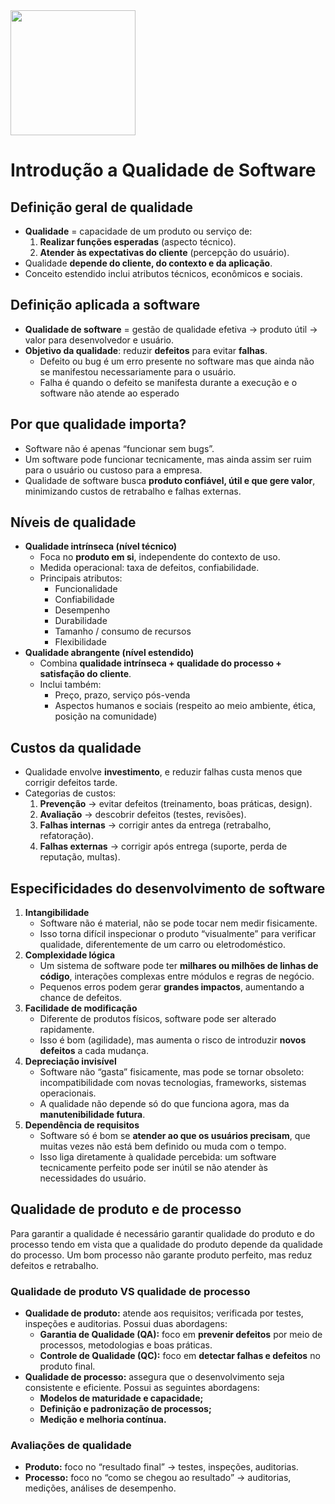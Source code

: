 <img src="https://media2.giphy.com/media/v1.Y2lkPTc5MGI3NjExN2YyZWswZWw4bjZsbGV0bW91NTM0a3lodmdwamFwMjE2dHlobHBuciZlcD12MV9pbnRlcm5hbF9naWZfYnlfaWQmY3Q9Zw/odhIi5fppDIB99Z6kd/giphy.gif" width="200px" />

# Introdução a Qualidade de Software

## **Definição geral de qualidade**

- **Qualidade** = capacidade de um produto ou serviço de:
    1. **Realizar funções esperadas** (aspecto técnico).
    2. **Atender às expectativas do cliente** (percepção do usuário).
- Qualidade **depende do cliente, do contexto e da aplicação**.
- Conceito estendido inclui atributos técnicos, econômicos e sociais.

## **Definição aplicada a software**

- **Qualidade de software** = gestão de qualidade efetiva → produto útil → valor para desenvolvedor e usuário.
- **Objetivo da qualidade**: reduzir **defeitos** para evitar **falhas**.
    - Defeito ou bug é um erro presente no software mas que ainda não se manifestou necessariamente para o usuário.
    - Falha é quando o defeito se manifesta durante a execução e o software não atende ao esperado

## **Por que qualidade importa?**

- Software não é apenas “funcionar sem bugs”.
- Um software pode funcionar tecnicamente, mas ainda assim ser ruim para o usuário ou custoso para a empresa.
- Qualidade de software busca **produto confiável, útil e que gere valor**, minimizando custos de retrabalho e falhas externas.

## **Níveis de qualidade**

- **Qualidade intrínseca (nível técnico)**
    - Foca no **produto em si**, independente do contexto de uso.
    - Medida operacional: taxa de defeitos, confiabilidade.
    - Principais atributos:
        - Funcionalidade
        - Confiabilidade
        - Desempenho
        - Durabilidade
        - Tamanho / consumo de recursos
        - Flexibilidade
- **Qualidade abrangente (nível estendido)**
    - Combina **qualidade intrínseca + qualidade do processo + satisfação do cliente**.
    - Inclui também:
        - Preço, prazo, serviço pós-venda
        - Aspectos humanos e sociais (respeito ao meio ambiente, ética, posição na comunidade)

## **Custos da qualidade**

- Qualidade envolve **investimento**, e reduzir falhas custa menos que corrigir defeitos tarde.
- Categorias de custos:
    1. **Prevenção** → evitar defeitos (treinamento, boas práticas, design).
    2. **Avaliação** → descobrir defeitos (testes, revisões).
    3. **Falhas internas** → corrigir antes da entrega (retrabalho, refatoração).
    4. **Falhas externas** → corrigir após entrega (suporte, perda de reputação, multas).

## **Especificidades do desenvolvimento de software**

1. **Intangibilidade**
    - Software não é material, não se pode tocar nem medir fisicamente.
    - Isso torna difícil inspecionar o produto “visualmente” para verificar qualidade, diferentemente de um carro ou eletrodoméstico.
2. **Complexidade lógica**
    - Um sistema de software pode ter **milhares ou milhões de linhas de código**, interações complexas entre módulos e regras de negócio.
    - Pequenos erros podem gerar **grandes impactos**, aumentando a chance de defeitos.
3. **Facilidade de modificação**
    - Diferente de produtos físicos, software pode ser alterado rapidamente.
    - Isso é bom (agilidade), mas aumenta o risco de introduzir **novos defeitos** a cada mudança.
4. **Depreciação invisível**
    - Software não “gasta” fisicamente, mas pode se tornar obsoleto: incompatibilidade com novas tecnologias, frameworks, sistemas operacionais.
    - A qualidade não depende só do que funciona agora, mas da **manutenibilidade futura**.
5. **Dependência de requisitos**
    - Software só é bom se **atender ao que os usuários precisam**, que muitas vezes não está bem definido ou muda com o tempo.
    - Isso liga diretamente à qualidade percebida: um software tecnicamente perfeito pode ser inútil se não atender às necessidades do usuário.

## Qualidade de produto e de processo

Para garantir a qualidade é necessário garantir qualidade do produto e do processo tendo em vista que a qualidade do produto depende da qualidade do processo. Um bom processo não garante produto perfeito, mas reduz defeitos e retrabalho.

### Qualidade de produto VS qualidade de processo

- **Qualidade de produto:** atende aos requisitos; verificada por testes, inspeções e auditorias. Possui duas abordagens:
    - **Garantia de Qualidade (QA):** foco em **prevenir defeitos** por meio de processos, metodologias e boas práticas.
    - **Controle de Qualidade (QC):** foco em **detectar falhas e defeitos** no produto final.
- **Qualidade de processo:** assegura que o desenvolvimento seja consistente e eficiente. Possui as seguintes abordagens:
    - **Modelos de maturidade e capacidade;**
    - **Definição e padronização de processos;**
    - **Medição e melhoria contínua.**

### Avaliações de qualidade

- **Produto:** foco no “resultado final” → testes, inspeções, auditorias.
- **Processo:** foco no “como se chegou ao resultado” → auditorias, medições, análises de desempenho.
